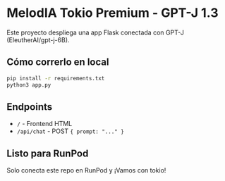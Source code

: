 # MelodIA Tokio Premium - GPT-J 1.3

Este proyecto despliega una app Flask conectada con GPT-J (EleutherAI/gpt-j-6B).

## Cómo correrlo en local

```bash
pip install -r requirements.txt
python3 app.py
```

## Endpoints

- `/` - Frontend HTML
- `/api/chat` - POST `{ prompt: "..." }`

## Listo para RunPod
Solo conecta este repo en RunPod y ¡Vamos con tokio!
